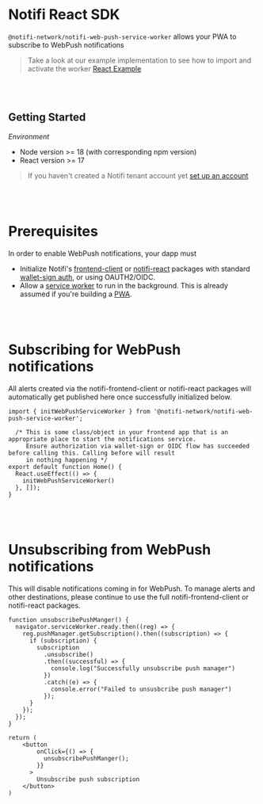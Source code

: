 # Notifi React SDK

`@notifi-network/notifi-web-push-service-worker` allows your PWA to subscribe to WebPush notifications

> Take a look at our example implementation to see how to import and activate the worker [React Example](https://github.com/notifi-network/notifi-sdk-ts/tree/main/packages/notifi-react-example-v2)

<br/><br/>
## Getting Started

_Environment_

- Node version >= 18 (with corresponding npm version)
- React version >= 17

> If you haven't created a Notifi tenant account yet [set up an account](https://admin.notifi.network/signup?environment=prd)

<br/><br/>

# Prerequisites
In order to enable WebPush notifications, your dapp must
- Initialize Notifi's [frontend-client](https://github.com/notifi-network/notifi-sdk-ts/tree/main/packages/notifi-frontend-client) or [notifi-react](https://github.com/notifi-network/notifi-sdk-ts/tree/main/packages/notifi-react-card) packages with standard [wallet-sign auth](https://github.com/notifi-network/notifi-sdk-ts/blob/main/packages/notifi-wallet-provider/README.md), or using OAUTH2/OIDC.
- Allow a [service worker](https://developer.mozilla.org/en-US/docs/Web/API/Service_Worker_API) to run in the background. This is already assumed if you're building a [PWA](https://developer.mozilla.org/en-US/docs/Web/Progressive_web_apps/Tutorials/js13kGames/Offline_Service_workers).

<br/><br/>

# Subscribing for WebPush notifications
All alerts created via the notifi-frontend-client or notifi-react packages will automatically get published here once successfully initialized below.
```tsx
import { initWebPushServiceWorker } from '@notifi-network/notifi-web-push-service-worker';

  /* This is some class/object in your frontend app that is an appropriate place to start the notifications service.
     Ensure authorization via wallet-sign or OIDC flow has succeeded before calling this. Calling before will result
     in nothing happening */
export default function Home() {
  React.useEffect(() => {
    initWebPushServiceWorker()
  }, []);
}
```
<br/><br/>

# Unsubscribing from WebPush notifications
This will disable notifications coming in for WebPush. To manage alerts and other destinations, please continue to use the full notifi-frontend-client or notifi-react packages.
```tsx
function unsubscribePushManger() {
  navigator.serviceWorker.ready.then((reg) => {
    reg.pushManager.getSubscription().then((subscription) => {
      if (subscription) {
        subscription
          .unsubscribe()
          .then((successful) => {
            console.log("Successfully unsubscribe push manager")
          })
          .catch((e) => {
            console.error("Failed to unsusbcribe push manager")
          });
      }
    });
  });
}

return (
    <button
        onClick={() => {
          unsubscribePushManger();
        }}
      >
        Unsubscribe push subscription
    </button>
)
```
